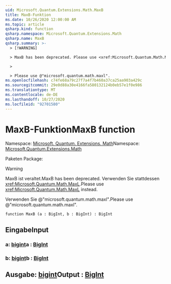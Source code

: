 ```yaml
---
uid: Microsoft.Quantum.Extensions.Math.MaxB
title: MaxB-Funktion
ms.date: 10/26/2020 12:00:00 AM
ms.topic: article
qsharp.kind: function
qsharp.namespace: Microsoft.Quantum.Extensions.Math
qsharp.name: MaxB
qsharp.summary: >-
  > [!WARNING]

  > MaxB has been deprecated. Please use <xref:Microsoft.Quantum.Math.MaxL> instead.

  >

  > Please use @"microsoft.quantum.math.maxl".
ms.openlocfilehash: c74fe68a79c27f7a4f7b460a37ca25aa903a429c
ms.sourcegitcommit: 29e0d88a30e4166fa580132124b0eb57e1f0e986
ms.translationtype: MT
ms.contentlocale: de-DE
ms.lasthandoff: 10/27/2020
ms.locfileid: "92701580"
---
```

# <a name="maxb-function"></a><span data-ttu-id="52532-102">MaxB-Funktion</span><span class="sxs-lookup"><span data-stu-id="52532-102">MaxB function</span></span>

<span data-ttu-id="52532-103">Namespace: [Microsoft. Quantum. Extensions. Math](xref:Microsoft.Quantum.Extensions.Math)</span><span class="sxs-lookup"><span data-stu-id="52532-103">Namespace: [Microsoft.Quantum.Extensions.Math](xref:Microsoft.Quantum.Extensions.Math)</span></span>

<span data-ttu-id="52532-104">Paketen [](https://nuget.org/packages/)</span><span class="sxs-lookup"><span data-stu-id="52532-104">Package: [](https://nuget.org/packages/)</span></span>


> [!WARNING]
> <span data-ttu-id="52532-105">MaxB ist veraltet.</span><span class="sxs-lookup"><span data-stu-id="52532-105">MaxB has been deprecated.</span></span> <span data-ttu-id="52532-106">Verwenden Sie stattdessen <xref:Microsoft.Quantum.Math.MaxL>.</span><span class="sxs-lookup"><span data-stu-id="52532-106">Please use <xref:Microsoft.Quantum.Math.MaxL> instead.</span></span>
>
> <span data-ttu-id="52532-107">Verwenden Sie @"microsoft.quantum.math.maxl".</span><span class="sxs-lookup"><span data-stu-id="52532-107">Please use @"microsoft.quantum.math.maxl".</span></span>



```qsharp
function MaxB (a : BigInt, b : BigInt) : BigInt
```


## <a name="input"></a><span data-ttu-id="52532-108">Eingabe</span><span class="sxs-lookup"><span data-stu-id="52532-108">Input</span></span>

### <a name="a--bigint"></a><span data-ttu-id="52532-109">a: [bigint](xref:microsoft.quantum.lang-ref.bigint)</span><span class="sxs-lookup"><span data-stu-id="52532-109">a : [BigInt](xref:microsoft.quantum.lang-ref.bigint)</span></span>




### <a name="b--bigint"></a><span data-ttu-id="52532-110">b: [bigint](xref:microsoft.quantum.lang-ref.bigint)</span><span class="sxs-lookup"><span data-stu-id="52532-110">b : [BigInt](xref:microsoft.quantum.lang-ref.bigint)</span></span>





## <a name="output--bigint"></a><span data-ttu-id="52532-111">Ausgabe: [bigint](xref:microsoft.quantum.lang-ref.bigint)</span><span class="sxs-lookup"><span data-stu-id="52532-111">Output : [BigInt](xref:microsoft.quantum.lang-ref.bigint)</span></span>

